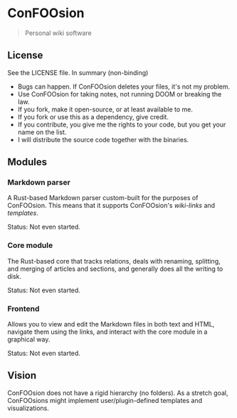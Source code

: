 # ConFOOsion

> Personal wiki software

## License

See the LICENSE file. In summary (non-binding)

- Bugs can happen. If ConFOOsion deletes your files, it's not my problem.
- Use ConFOOsion for taking notes, not running DOOM or breaking the law.
- If you fork, make it open-source, or at least available to me.
- If you fork or use this as a dependency, give credit.
- If you contribute, you give me the rights to your code, but you get your name on the list.
- I will distribute the source code together with the binaries.

## Modules

### Markdown parser

A Rust-based Markdown parser custom-built for the purposes of ConFOOsion.
This means that it supports ConFOOsion's _wiki-links_ and _templates_.

Status: Not even started.

### Core module

The Rust-based core that tracks relations, deals with renaming, splitting, and merging of articles and sections, and generally does all the writing to disk.

Status: Not even started.

### Frontend

Allows you to view and edit the Markdown files in both text and HTML, navigate them using the links, and interact with the core module in a graphical way.

Status: Not even started.

## Vision

ConFOOsion does not have a rigid hierarchy (no folders). As a stretch goal, ConFOOsions might implement user/plugin-defined templates and visualizations.

